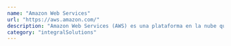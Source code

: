 ```yaml
---
name: "Amazon Web Services"
url: "https://aws.amazon.com/"
description: "Amazon Web Services (AWS) es una plataforma en la nube que ofrece una amplia gama de servicios de infraestructura, plataforma y aplicaciones para empresas y desarrolladores."
category: "integralSolutions"
---
```

